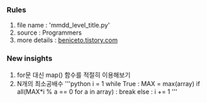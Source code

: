 ### Rules
1. file name : 'mmdd_level_title.py'
2. source : Programmers
3. more details : [beniceto.tistory.com](https://beniceto.tistory.com)

### New insights
1. for문 대신 map() 함수를 적절히 이용해보기
2. N개의 최소공배수
'''python
i = 1
while True :
    MAX = max(array)
    if all(MAX*i % a == 0 for a in array) :
        break
    else :
        i += 1
'''
